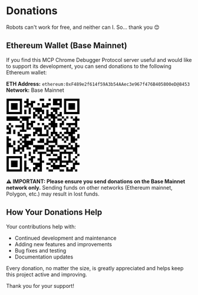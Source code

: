 # Donations

Robots can't work for free, and neither can I. So… thank you 😊

## Ethereum Wallet (Base Mainnet)

If you find this MCP Chrome Debugger Protocol server useful and would like to support its development, you can send donations to the following Ethereum wallet:

**ETH Address:** `ethereum:0xF489e2f614f59A3b54AAec3e967f476B405800eD@8453`
**Network:** Base Mainnet

![QR Code](donation-qr.png)

**⚠️ IMPORTANT: Please ensure you send donations on the Base Mainnet network only.** Sending funds on other networks (Ethereum mainnet, Polygon, etc.) may result in lost funds.

## How Your Donations Help

Your contributions help with:
- Continued development and maintenance
- Adding new features and improvements
- Bug fixes and testing
- Documentation updates

Every donation, no matter the size, is greatly appreciated and helps keep this project active and improving.

Thank you for your support!

